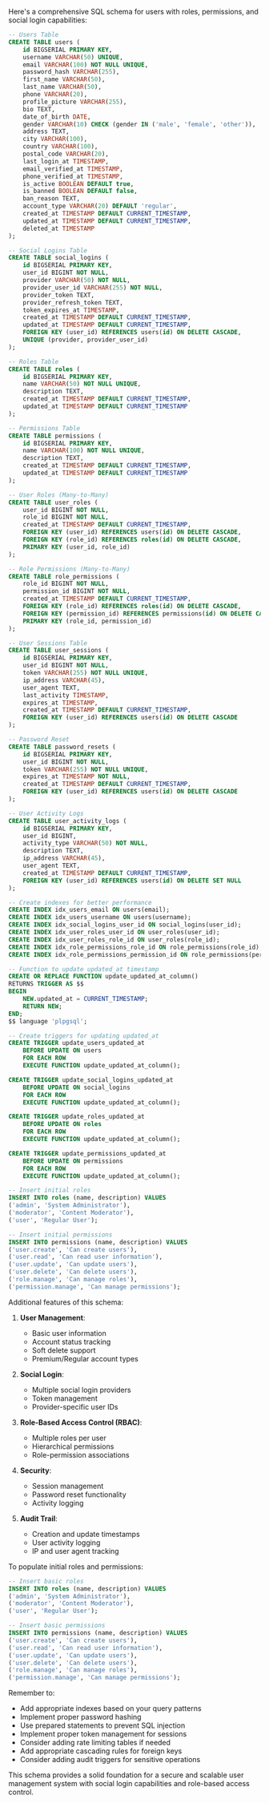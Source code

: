 Here's a comprehensive SQL schema for users with roles, permissions, and social login capabilities:

```sql
-- Users Table
CREATE TABLE users (
    id BIGSERIAL PRIMARY KEY,
    username VARCHAR(50) UNIQUE,
    email VARCHAR(100) NOT NULL UNIQUE,
    password_hash VARCHAR(255),
    first_name VARCHAR(50),
    last_name VARCHAR(50),
    phone VARCHAR(20),
    profile_picture VARCHAR(255),
    bio TEXT,
    date_of_birth DATE,
    gender VARCHAR(10) CHECK (gender IN ('male', 'female', 'other')),
    address TEXT,
    city VARCHAR(100),
    country VARCHAR(100),
    postal_code VARCHAR(20),
    last_login_at TIMESTAMP,
    email_verified_at TIMESTAMP,
    phone_verified_at TIMESTAMP,
    is_active BOOLEAN DEFAULT true,
    is_banned BOOLEAN DEFAULT false,
    ban_reason TEXT,
    account_type VARCHAR(20) DEFAULT 'regular',
    created_at TIMESTAMP DEFAULT CURRENT_TIMESTAMP,
    updated_at TIMESTAMP DEFAULT CURRENT_TIMESTAMP,
    deleted_at TIMESTAMP
);

-- Social Logins Table
CREATE TABLE social_logins (
    id BIGSERIAL PRIMARY KEY,
    user_id BIGINT NOT NULL,
    provider VARCHAR(50) NOT NULL,
    provider_user_id VARCHAR(255) NOT NULL,
    provider_token TEXT,
    provider_refresh_token TEXT,
    token_expires_at TIMESTAMP,
    created_at TIMESTAMP DEFAULT CURRENT_TIMESTAMP,
    updated_at TIMESTAMP DEFAULT CURRENT_TIMESTAMP,
    FOREIGN KEY (user_id) REFERENCES users(id) ON DELETE CASCADE,
    UNIQUE (provider, provider_user_id)
);

-- Roles Table
CREATE TABLE roles (
    id BIGSERIAL PRIMARY KEY,
    name VARCHAR(50) NOT NULL UNIQUE,
    description TEXT,
    created_at TIMESTAMP DEFAULT CURRENT_TIMESTAMP,
    updated_at TIMESTAMP DEFAULT CURRENT_TIMESTAMP
);

-- Permissions Table
CREATE TABLE permissions (
    id BIGSERIAL PRIMARY KEY,
    name VARCHAR(100) NOT NULL UNIQUE,
    description TEXT,
    created_at TIMESTAMP DEFAULT CURRENT_TIMESTAMP,
    updated_at TIMESTAMP DEFAULT CURRENT_TIMESTAMP
);

-- User Roles (Many-to-Many)
CREATE TABLE user_roles (
    user_id BIGINT NOT NULL,
    role_id BIGINT NOT NULL,
    created_at TIMESTAMP DEFAULT CURRENT_TIMESTAMP,
    FOREIGN KEY (user_id) REFERENCES users(id) ON DELETE CASCADE,
    FOREIGN KEY (role_id) REFERENCES roles(id) ON DELETE CASCADE,
    PRIMARY KEY (user_id, role_id)
);

-- Role Permissions (Many-to-Many)
CREATE TABLE role_permissions (
    role_id BIGINT NOT NULL,
    permission_id BIGINT NOT NULL,
    created_at TIMESTAMP DEFAULT CURRENT_TIMESTAMP,
    FOREIGN KEY (role_id) REFERENCES roles(id) ON DELETE CASCADE,
    FOREIGN KEY (permission_id) REFERENCES permissions(id) ON DELETE CASCADE,
    PRIMARY KEY (role_id, permission_id)
);

-- User Sessions Table
CREATE TABLE user_sessions (
    id BIGSERIAL PRIMARY KEY,
    user_id BIGINT NOT NULL,
    token VARCHAR(255) NOT NULL UNIQUE,
    ip_address VARCHAR(45),
    user_agent TEXT,
    last_activity TIMESTAMP,
    expires_at TIMESTAMP,
    created_at TIMESTAMP DEFAULT CURRENT_TIMESTAMP,
    FOREIGN KEY (user_id) REFERENCES users(id) ON DELETE CASCADE
);

-- Password Reset
CREATE TABLE password_resets (
    id BIGSERIAL PRIMARY KEY,
    user_id BIGINT NOT NULL,
    token VARCHAR(255) NOT NULL UNIQUE,
    expires_at TIMESTAMP NOT NULL,
    created_at TIMESTAMP DEFAULT CURRENT_TIMESTAMP,
    FOREIGN KEY (user_id) REFERENCES users(id) ON DELETE CASCADE
);

-- User Activity Logs
CREATE TABLE user_activity_logs (
    id BIGSERIAL PRIMARY KEY,
    user_id BIGINT,
    activity_type VARCHAR(50) NOT NULL,
    description TEXT,
    ip_address VARCHAR(45),
    user_agent TEXT,
    created_at TIMESTAMP DEFAULT CURRENT_TIMESTAMP,
    FOREIGN KEY (user_id) REFERENCES users(id) ON DELETE SET NULL
);

-- Create indexes for better performance
CREATE INDEX idx_users_email ON users(email);
CREATE INDEX idx_users_username ON users(username);
CREATE INDEX idx_social_logins_user_id ON social_logins(user_id);
CREATE INDEX idx_user_roles_user_id ON user_roles(user_id);
CREATE INDEX idx_user_roles_role_id ON user_roles(role_id);
CREATE INDEX idx_role_permissions_role_id ON role_permissions(role_id);
CREATE INDEX idx_role_permissions_permission_id ON role_permissions(permission_id);

-- Function to update updated_at timestamp
CREATE OR REPLACE FUNCTION update_updated_at_column()
RETURNS TRIGGER AS $$
BEGIN
    NEW.updated_at = CURRENT_TIMESTAMP;
    RETURN NEW;
END;
$$ language 'plpgsql';

-- Create triggers for updating updated_at
CREATE TRIGGER update_users_updated_at
    BEFORE UPDATE ON users
    FOR EACH ROW
    EXECUTE FUNCTION update_updated_at_column();

CREATE TRIGGER update_social_logins_updated_at
    BEFORE UPDATE ON social_logins
    FOR EACH ROW
    EXECUTE FUNCTION update_updated_at_column();

CREATE TRIGGER update_roles_updated_at
    BEFORE UPDATE ON roles
    FOR EACH ROW
    EXECUTE FUNCTION update_updated_at_column();

CREATE TRIGGER update_permissions_updated_at
    BEFORE UPDATE ON permissions
    FOR EACH ROW
    EXECUTE FUNCTION update_updated_at_column();

-- Insert initial roles
INSERT INTO roles (name, description) VALUES
('admin', 'System Administrator'),
('moderator', 'Content Moderator'),
('user', 'Regular User');

-- Insert initial permissions
INSERT INTO permissions (name, description) VALUES
('user.create', 'Can create users'),
('user.read', 'Can read user information'),
('user.update', 'Can update users'),
('user.delete', 'Can delete users'),
('role.manage', 'Can manage roles'),
('permission.manage', 'Can manage permissions');
```

Additional features of this schema:

1. **User Management**:
   - Basic user information
   - Account status tracking
   - Soft delete support
   - Premium/Regular account types

2. **Social Login**:
   - Multiple social login providers
   - Token management
   - Provider-specific user IDs

3. **Role-Based Access Control (RBAC)**:
   - Multiple roles per user
   - Hierarchical permissions
   - Role-permission associations

4. **Security**:
   - Session management
   - Password reset functionality
   - Activity logging

5. **Audit Trail**:
   - Creation and update timestamps
   - User activity logging
   - IP and user agent tracking

To populate initial roles and permissions:

```sql
-- Insert basic roles
INSERT INTO roles (name, description) VALUES
('admin', 'System Administrator'),
('moderator', 'Content Moderator'),
('user', 'Regular User');

-- Insert basic permissions
INSERT INTO permissions (name, description) VALUES
('user.create', 'Can create users'),
('user.read', 'Can read user information'),
('user.update', 'Can update users'),
('user.delete', 'Can delete users'),
('role.manage', 'Can manage roles'),
('permission.manage', 'Can manage permissions');
```

Remember to:
- Add appropriate indexes based on your query patterns
- Implement proper password hashing
- Use prepared statements to prevent SQL injection
- Implement proper token management for sessions
- Consider adding rate limiting tables if needed
- Add appropriate cascading rules for foreign keys
- Consider adding audit triggers for sensitive operations

This schema provides a solid foundation for a secure and scalable user management system with social login capabilities and role-based access control.
